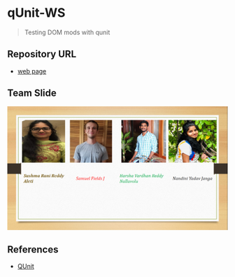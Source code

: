 # qUnit-WS

> Testing DOM mods with qunit

## Repository URL
- [web page](https://sushma4548.github.io/Qunit/ "https://sushma4548.github.io/Qunit/")
## Team Slide
![image](W4.png "My Team of four")
## References
- [QUnit](https://qunitjs.com/intro/#testing-the-dom-manipulation "https://qunitjs.com/intro/#testing-the-dom-manipulation")




